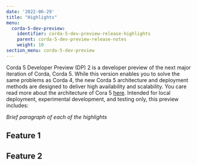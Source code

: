 ```yaml
---
date: '2022-06-29'
title: "Highlights"
menu:
  corda-5-dev-preview:
    identifier: corda-5-dev-preview-release-highlights
    parent: corda-5-dev-preview-release-notes
    weight: 10
section_menu: corda-5-dev-preview
---
```


Corda 5 Developer Preview (DP) 2 is a developer preview of the next major iteration of Corda, Corda 5. While this version enables you to solve the same problems as Corda 4, the new Corda 5 architecture and deployment methods are designed to deliver high availability and scalability. You care read more about the architecture of Cora 5 [here](../getting-started/architecture/architecture.html). Intended for local deployment, experimental development, and testing only, this preview includes:

*Brief paragraph of each of the highlights*

## Feature 1



## Feature 2

[..a virtual node is the virtual mapping between application processes, data and identity and keys to form the logical equivalent of a Corda 4 node (such as Alice in Network 1 with App A/B/C)...]: #

[enabling true (virtual) node multi-tenancy on a shared cluster - this is important for managed service providers or developers looking at progressive decentralisation. 2. enabling multi-network - Alice can join several application networks using the same “client” at no margin cost.3.reducing cost of ownership -  particularly for operating models where previously multiple nodes were deployed 4. improving development/test experience - particularly for production-like tests, dynamic configuration of a cluster (with several virtual nodes) allows for a much faster and simpler test set up/ run time. 5. Finally — as virtual nodes are just a mapping between processes, data, and keys, they can be…. portable. Virtual nodes makes it easy to join multiple networks. Rather than having multiple Corda deployments you can have multiple virtual nodes, allowing you to be easily represented in each network with separate identities.]: #
